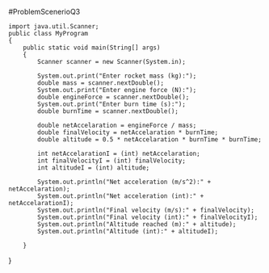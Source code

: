 #ProblemScenerioQ3

    import java.util.Scanner;
    public class MyProgram
    {
        public static void main(String[] args)
        {
            Scanner scanner = new Scanner(System.in);
            
            System.out.print("Enter rocket mass (kg):");
            double mass = scanner.nextDouble();
            System.out.print("Enter engine force (N):");
            double engineForce = scanner.nextDouble();
            System.out.print("Enter burn time (s):");
            double burnTime = scanner.nextDouble();
            
            double netAccelaration = engineForce / mass;
            double finalVelocity = netAccelaration * burnTime;
            double altitude = 0.5 * netAccelaration * burnTime * burnTime;
            
            int netAccelarationI = (int) netAccelaration;
            int finalVelocityI = (int) finalVelocity;
            int altitudeI = (int) altitude;
            
            System.out.println("Net acceleration (m/s^2):" + netAccelaration);
            System.out.println("Net acceleration (int):" + netAccelarationI);
            System.out.println("Final velocity (m/s):" + finalVelocity);
            System.out.println("Final velocity (int):" + finalVelocityI);
            System.out.println("Altitude reached (m):" + altitude);
            System.out.println("Altitude (int):" + altitudeI);
            
        }
}
